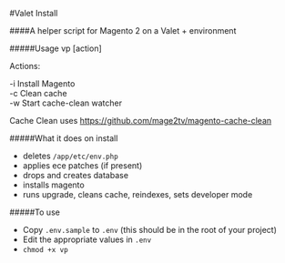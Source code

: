 #Valet Install

####A helper script for Magento 2 on a Valet + environment

#####Usage
vp [action]

Actions:

-i Install Magento  
-c Clean cache  
-w Start cache-clean watcher  

Cache Clean uses https://github.com/mage2tv/magento-cache-clean


#####What it does on install
- deletes `/app/etc/env.php`
- applies ece patches (if present)
- drops and creates database
- installs magento
- runs upgrade, cleans cache, reindexes, sets developer mode

#####To use
- Copy `.env.sample` to `.env` (this should be in the root of your project)
- Edit the appropriate values in `.env`
- `chmod +x vp`

